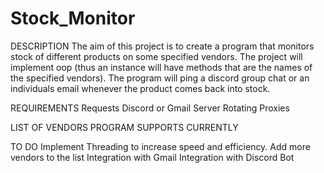 # Stock_Monitor

DESCRIPTION
The aim of this project is to create a program that monitors stock of different products on some specified vendors. The project will implement oop (thus an instance will have methods that are the names of the specified vendors). The program will ping a discord group chat or an individuals email whenever the product comes back into stock. 


REQUIREMENTS
Requests
Discord or Gmail Server
Rotating Proxies



LIST OF VENDORS PROGRAM SUPPORTS CURRENTLY



TO DO
Implement Threading to increase speed and efficiency.
Add more vendors to the list 
Integration with Gmail
Integration with Discord Bot 
